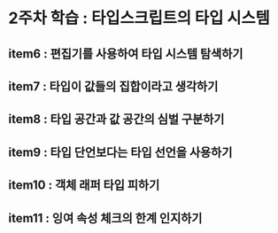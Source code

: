 # 2주차 학습 : 타입스크립트의 타입 시스템

## item6 : 편집기를 사용하여 타입 시스템 탐색하기

## item7 : 타입이 값들의 집합이라고 생각하기

## item8 : 타입 공간과 값 공간의 심벌 구분하기

## item9 : 타입 단언보다는 타입 선언을 사용하기

## item10 : 객체 래퍼 타입 피하기

## item11 : 잉여 속성 체크의 한계 인지하기
